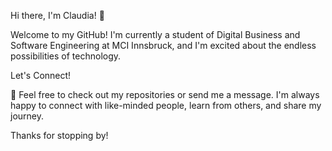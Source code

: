Hi there, I'm Claudia! 👋

Welcome to my GitHub! I'm currently a student of Digital Business and Software Engineering at MCI Innsbruck, and I'm excited about the endless possibilities of technology.

Let's Connect!

💌 Feel free to check out my repositories or send me a message. I'm always happy to connect with like-minded people, learn from others, and share my journey.

Thanks for stopping by! 
